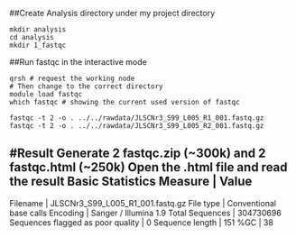 ##Create Analysis directory under my project directory
```
mkdir analysis
cd analysis
mkdir 1_fastqc
```
##Run fastqc in the interactive mode
```
qrsh # request the working node
# Then change to the correct directory
module load fastqc 
which fastqc # showing the current used version of fastqc

fastqc -t 2 -o . ../../rawdata/JLSCNr3_S99_L005_R1_001.fastq.gz
fastqc -t 2 -o . ../../rawdata/JLSCNr3_S99_L005_R2_001.fastq.gz
```
#Result
**Generate 2 fastqc.zip (~300k) and 2 fastqc.html (~250k)**
**Open the .html file and read the result**
Basic Statistics
Measure	| Value
---------------
Filename	| JLSCNr3_S99_L005_R1_001.fastq.gz
File type	| Conventional base calls
Encoding	| Sanger / Illumina 1.9
Total Sequences |	304730696
Sequences flagged as poor quality	| 0
Sequence length |	151
%GC	| 38

